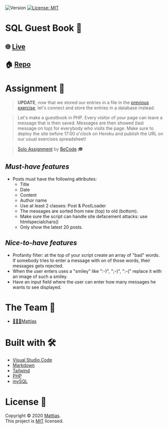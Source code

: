 <p>
  <img alt="Version" src="https://img.shields.io/badge/version-1.0.0-blue.svg?cacheSeconds=2592000" />
  <a href="https://github.com/WiseCoding/sql-guestbook/blob/master/LICENSE" target="_blank">
    <img alt="License: MIT" src="https://img.shields.io/github/license/WiseCoding/sql-guestbook" />
  </a>
</p>

# SQL Guest Book 📖

## 🌐 [Live](https://sql-guestbook-mattias.herokuapp.com/)

## 🏠 [Repo](https://github.com/WiseCoding/sql-guestbook#readme)

# Assignment 📝

> **UPDATE**, now that we stored our entries in a file in the [previous exercise](https://github.com/WiseCoding/php-guestbook), let's connect and store the entries in a database instead.

> Let's make a guestbook in PHP. Every visitor of your page can leave a message that is then saved. Messages are then showed (last message on top) for everybody who visits the page.
> Make sure to deploy the site before 17:00 o'clock on Heroku and publish the URL on our usual exercises spreadsheet!

> [Solo Assignment](https://github.com/becodeorg/gnt-yu-3-21/tree/master/3.The-Mountain/6.About-databases) by [BeCode](https://becode.org/) 🎓

## _Must-have features_

- Posts must have the following attributes:
  - Title
  - Date
  - Content
  - Author name
  - Use at least 2 classes: Post & PostLoader
  - The messages are sorted from new (top) to old (bottom).
  - Make sure the script can handle site defacement attacks: use htmlspecialchars()
  - Only show the latest 20 posts.

## _Nice-to-have features_

- Profanity filter: at the top of your script create an array of "bad" words. If somebody tries to enter a message with on of those words, their messages gets rejected.
- When the user enters uses a "smiley" like ":-)", ";-)", ":-(" replace it with an image of such a smiley.
- Have an input field where the user can enter how many messages he wants to see displayed.

# The Team 👥

- [👨🏼‍💻Mattias](https://github.com/WiseCoding/)

# Built with 🛠

- [Visual Studio Code](https://code.visualstudio.com/)
- [Markdown](https://www.markdownguide.org/)
- [Tailwind](https://tailwindcss.com/)
- [PHP](https://www.php.net/)
- [mySQL](https://www.mysql.com/)

# License 📎

Copyright © 2020 [Mattias](https://github.com/WiseCoding).<br />
This project is [MIT](https://github.com/WiseCoding/sql-guestbook/blob/master/LICENSE) licensed.
